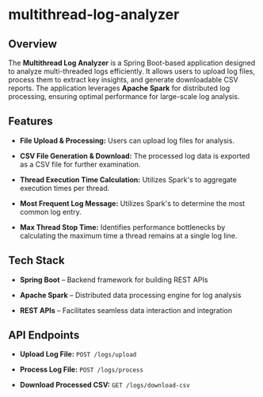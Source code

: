 # multithread-log-analyzer
## Overview

The **Multithread Log Analyzer** is a Spring Boot-based application designed to analyze multi-threaded logs efficiently. It allows users to upload log files, process them to extract key insights, and generate downloadable CSV reports. The application leverages **Apache Spark** for distributed log processing, ensuring optimal performance for large-scale log analysis.

## Features

- **File Upload & Processing:** Users can upload log files for analysis.

- **CSV File Generation & Download:** The processed log data is exported as a CSV file for further examination.

- **Thread Execution Time Calculation:** Utilizes Spark's to aggregate execution times per thread.

- **Most Frequent Log Message:** Utilizes Spark's to determine the most common log entry.

- **Max Thread Stop Time:** Identifies performance bottlenecks by calculating the maximum time a thread remains at a single log line.

## Tech Stack

- **Spring Boot** – Backend framework for building REST APIs

- **Apache Spark** – Distributed data processing engine for log analysis

- **REST APIs** – Facilitates seamless data interaction and integration

## API Endpoints

- **Upload Log File:** `POST /logs/upload`

- **Process Log File:** `POST /logs/process`

- **Download Processed CSV:** `GET /logs/download-csv`


